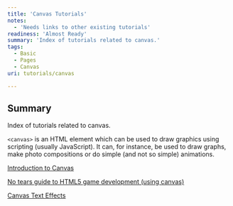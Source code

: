 ```yaml
---
title: 'Canvas Tutorials'
notes:
  - 'Needs links to other existing tutorials'
readiness: 'Almost Ready'
summary: 'Index of tutorials related to canvas.'
tags:
  - Basic
  - Pages
  - Canvas
uri: tutorials/canvas

---
```

## Summary

Index of tutorials related to canvas.

`<canvas>` is an HTML element which can be used to draw graphics using scripting (usually JavaScript). It can, for instance, be used to draw graphs, make photo compositions or do simple (and not so simple) animations.

[Introduction to Canvas](/tutorials/canvas/Canvas_tutorial)

[No tears guide to HTML5 game development (using canvas)](/tutorials/canvas_notearsgame)

[Canvas Text Effects](/tutorials/canvas_texteffects)
